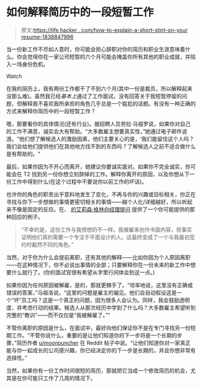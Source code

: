 # 如何解释简历中的一段短暂工作

> 原文:[https://life hacker . com/how-to-explain-a-short-stint-on-your resume-1838847996](https://lifehacker.com/how-to-explain-a-short-stint-on-your-resume-1838847996)

当一份新工作不尽如人意时，你可能会担心辞职对你的简历和职业生涯意味着什么。你会觉得你在一家公司短暂的六个月可能会掩盖你所有其他的职业成就，并陷入一场身份危机。

Watch

在我的简历上，我有两份工作都干了不到六个月(其中一份是裁员，所以解释起来没那么难)。虽然我已经*基本上*通过了工作面试，没有回答关于我短暂停留的问题，但解释我不喜欢我所承担的角色几乎总是一个尴尬的话题。有没有一种正确的方式来解释你简历中的一段短暂工作？

嗯，那要看你的具体情况(还有行业)。据招聘人员劳拉·马祖罗说，如果你对自己的工作不满意，诚实会大有帮助。“大多数雇主想要真实性，”她通过电子邮件说道。“他们想了解候选人的激励因素，他们主要关心的是，‘我们能留住这个人吗？我们会给他们提供他们在其他地方找不到的东西吗？了解候选人之前不适合做什么是有帮助的。"

最后，如果你因为不开心而离开，她建议你要诚实面对。如果你不完全诚实，你可能会在 T2 找到另一份你想立刻辞掉的工作。解释你离开的原因，以及你想从下一份工作中得到什么(在这个过程中不要说你以前工作的坏话)。

也许你的角色的职责出乎意料地发生了变化，不再与你的兴趣或目标相关，你正在寻找与你下一步想做的事情更密切相关的事情——越个人化/详细越好，所以听起来不像是固定的反应。在、 [的艾莉森·格林向经理提问](https://www.askamanager.org/) 提供了一个你可能提供的那种回应的例子。

> “不幸的是，这份工作与我预想的不一样。我被雇来创作书面内容，但事实证明他们真的需要一个专注于平面设计的人。这最终变成了一个与我最初签约时截然不同的角色。”

当然，对于你为什么会提前离职，还有其他的解释——比如你因为个人原因离职——在这种情况下，你不必说出事情的全部；只要解释你在一份未来的新工作中想要什么就行了。(你的面试官很有希望从字里行间体会到这一点。)

如果你因为任何原因被解雇，是的，那就更棘手了。“坦率地说，这里没有正确或错误的答案，”马祖洛说。“这里的问题是雇主的偏见。他们会自动假设这是一个“坏”员工吗？这是一个真正的问题，因为很多人会认为。同样，我会鼓励透明度，并考虑行动的结果。候选人从那次经历中学到了什么吗？大多数雇主希望听到完整的“教训”——而不仅仅是“我被解雇了。”"

不管你离职的原因是什么，在面试中，最好向他们保证你不是在专门寻找另一份短期工作。“不管你说什么，重要的是让他们知道你的下一步将是一个长期的步骤，”简历作者 [u/moonpuncher](https://www.reddit.com/r/resumes/comments/5ge4cz/resume_advice_for_a_job_hopper/das3xse?utm_source=share&utm_medium=web2x) 在 Reddit 帖子中说。“让他们知道你对一家真正能与你一起成长的公司感兴趣，你已经决定你的下一步是长期的，并且你想非常有选择性。”

当然，如果你有一份工作时间很短的简历，那就把它当成一个修改简历的机会，尤其是在你可能只工作了几周的情况下。